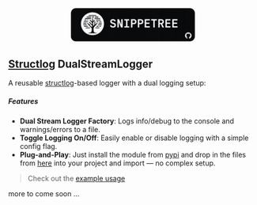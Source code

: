 <p align="center">
  <img src="https://github.com/PrajwalUlli/Snippetree/blob/main/banner.png" alt="Snippetree Banner" style="width:50%; max-width:800px;">
</p>


## [Structlog](https://github.com/hynek/structlog) DualStreamLogger
A reusable [structlog](https://github.com/hynek/structlog)-based logger with a dual logging setup:
##### Features
- **Dual Stream Logger Factory**: Logs info/debug to the console and warnings/errors to a file.
- **Toggle Logging On/Off**: Easily enable or disable logging with a simple config flag.
- **Plug-and-Play**: Just install the module from [pypi](https://pypi.org/project/structlog/) and drop in the files from [here](https://github.com/PrajwalUlli/Snippetree/tree/main/Structlog) into your project and import — no complex setup.
> Check out the [example usage](https://github.com/PrajwalUlli/Snippetree/blob/main/Structlog/example.py)

more to come soon ...
